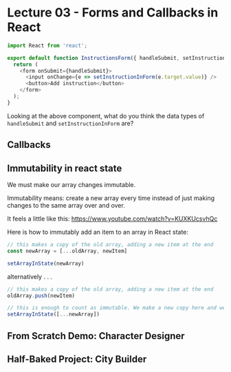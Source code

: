 # Lecture 03 - Forms and Callbacks in React

```js
import React from 'react';

export default function InstructionsForm({ handleSubmit, setInstructionInForm }) {
  return (
    <form onSubmit={handleSubmit}>
      <input onChange={e => setInstructionInForm(e.target.value)} />
      <button>Add instruction</button>
    </form>
  );
}
```

Looking at the above component, what do you think the data types of `handleSubmit` and `setInstructionInForm` are?

## Callbacks


## Immutability in react state

We must make our array changes immutable.

Immutability means: create a new array every time instead of just making changes to the same array over and over.

It feels a little like this:
https://www.youtube.com/watch?v=KUXKUcsvhQc

Here is how to immutably add an item to an array in React state:

```js
// this makes a copy of the old array, adding a new item at the end
const newArray = [...oldArray, newItem]

setArrayInState(newArray)
```

alternatively . . .

```js
// this makes a copy of the old array, adding a new item at the end
oldArray.push(newItem)

// this is enough to count as immutable. We make a new copy here and we lose the old array forever.
setArrayInState([...newArray])
```

## From Scratch Demo: Character Designer

## Half-Baked Project: City Builder

